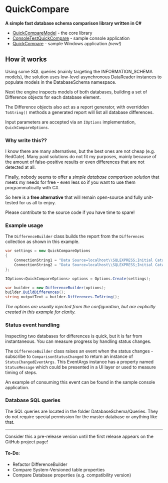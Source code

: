 # QuickCompare
__A simple fast database schema comparison library written in C#__

- [QuickCompareModel](/src/QuickCompareModel) - the core library
- [ConsoleTestQuickCompare](/src/ConsoleTestQuickCompare) - sample console application
- [QuickCompare](/src/QuickCompare) - sample Windows application _(new!)_

## How it works

Using some SQL queries (mainly targeting the INFORMATION_SCHEMA models), the solution uses low-level asynchronous DataReader instances to populate models in the DatabaseSchema namespace.

Next the engine inspects models of both databases, building a set of Difference objects for each database element.

The Difference objects also act as a report generator, with overridden `ToString()` methods a generated report will list all database differences.

Input parameters are accepted via an `IOptions` implementation, `QuickCompareOptions`.

### Why write this??

I know there are many alternatives, but the best ones are not cheap (e.g. RedGate). Many paid solutions do not fit my purposes, mainly because of the amount of false-positive results or even differences that are not detected at all.

Finally, nobody seems to offer a _simple database comparison solution_ that meets my needs for free - even less so if you want to use them programmatically with C#.

So here is a __free alternative__ that will remain open-source and fully unit-tested for us all to enjoy.

Please contribute to the source code if you have time to spare!

### Example usage

The `DifferenceBuilder` class builds the report from the `Differences` collection as shown in this example.

```C#
var settings = new QuickCompareOptions
{
    ConnectionString1 = "Data Source=localhost\\SQLEXPRESS;Initial Catalog=Northwind1;Integrated Security=True",
    ConnectionString2 = "Data Source=localhost\\SQLEXPRESS;Initial Catalog=Northwind2;Integrated Security=True",
};

IOptions<QuickCompareOptions> options = Options.Create(settings);

var builder = new DifferenceBuilder(options);
builder.BuildDifferences();
string outputText = builder.Differences.ToString();
```

_The options are usually injected from the configuration, but are explicitly created in this example for clarity._

### Status event handling

Inspecting two databases for differences is quick, but it is far from instantaneous. You can measure progress by handling status changes.

The `DifferenceBuilder` class raises an event when the status changes - subscribe to `ComparisonStatusChanged` to return an instance of `StatusChangedEventArgs`. This EventArgs instance has a property named `StatusMessage` which could be presented in a UI layer or used to measure timing of steps.

An example of consuming this event can be found in the sample console application.

### Database SQL queries

The SQL queries are located in the folder DatabaseSchema/Queries. They do not require special permission for the master database or anything like that.

---

Consider this a pre-release version until the first release appears on the GitHub project page!

#### To-Do:
- Refactor DifferenceBuilder
- Compare System-Versioned table properties
- Compare Database properties (e.g. compatibility version)
